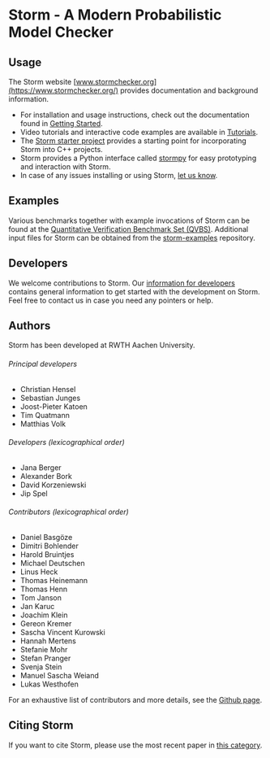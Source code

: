 Storm - A Modern Probabilistic Model Checker
============================================

<!-- [![Build Status](https://github.com/moves-rwth/storm/workflows/Build%20Test/badge.svg)](https://github.com/moves-rwth/storm/actions) -->
<!-- [![GitHub release](https://img.shields.io/github/release/moves-rwth/storm.svg)](https://github.com/moves-rwth/storm/releases/) -->
<!-- [![DOI](https://zenodo.org/badge/DOI/10.5281/zenodo.1181896.svg)](https://doi.org/10.5281/zenodo.1181896) -->

Usage
-----------------------------
The Storm website [www.stormchecker.org](https://www.stormchecker.org/) provides documentation and background information.
- For installation and usage instructions, check out the documentation found in [Getting Started](http://www.stormchecker.org/getting-started.html).
- Video tutorials and interactive code examples are available in [Tutorials](https://www.stormchecker.org/tutorials.html).
- The [Storm starter project](https://github.com/moves-rwth/storm-project-starter-cpp/) provides a starting point for incorporating Storm into C++ projects.
- Storm provides a Python interface called [stormpy](https://moves-rwth.github.io/stormpy/) for easy prototyping and interaction with Storm.
- In case of any issues installing or using Storm, [let us know](https://www.stormchecker.org/documentation/obtain-storm/troubleshooting.html).


Examples
-----------------------------
Various benchmarks together with example invocations of Storm can be found at the [Quantitative Verification Benchmark Set (QVBS)](http://qcomp.org/benchmarks).
Additional input files for Storm can be obtained from the [storm-examples](https://github.com/moves-rwth/storm-examples) repository.


Developers
-----------------------------
We welcome contributions to Storm.
Our [information for developers](doc/developers.md) contains general information to get started with the development on Storm.
Feel free to contact us in case you need any pointers or help.


Authors
-----------------------------
Storm has been developed at RWTH Aachen University.

###### Principal developers
* Christian Hensel
* Sebastian Junges
* Joost-Pieter Katoen
* Tim Quatmann
* Matthias Volk

###### Developers (lexicographical order)
* Jana Berger
* Alexander Bork
* David Korzeniewski
* Jip Spel

###### Contributors (lexicographical order)
* Daniel Basgöze
* Dimitri Bohlender
* Harold Bruintjes
* Michael Deutschen
* Linus Heck
* Thomas Heinemann
* Thomas Henn
* Tom Janson
* Jan Karuc
* Joachim Klein
* Gereon Kremer
* Sascha Vincent Kurowski
* Hannah Mertens
* Stefanie Mohr
* Stefan Pranger
* Svenja Stein
* Manuel Sascha Weiand
* Lukas Westhofen

For an exhaustive list of contributors and more details, see the [Github page](https://github.com/moves-rwth/storm/graphs/contributors).


Citing Storm
-----------------------------
If you want to cite Storm, please use the most recent paper in [this category](https://www.stormchecker.org/publications.html).
